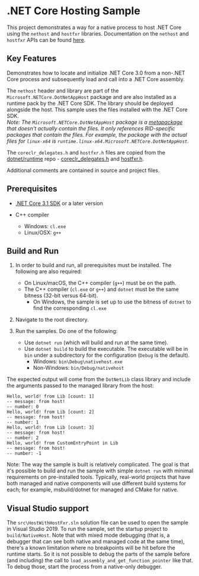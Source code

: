 # .NET Core Hosting Sample

This project demonstrates a way for a native process to host .NET Core using the `nethost` and `hostfxr` libraries. Documentation on the `nethost` and `hostfxr` APIs can be found [here](https://github.com/dotnet/runtime/blob/master/docs/design/features/native-hosting.md).

## Key Features

Demonstrates how to locate and initialize .NET Core 3.0 from a non-.NET Core process and subsequently load and call into  a .NET Core assembly.

The `nethost` header and library are part of the `Microsoft.NETCore.DotNetAppHost` package and are also installed as a runtime pack by the .NET Core SDK. The library should be deployed alongside the host. This sample uses the files installed with the .NET Core SDK.  
*Note: The `Microsoft.NETCore.DotNetAppHost` package is a [metapackage](https://docs.microsoft.com/dotnet/core/packages#metapackages) that doesn't actually contain the files. It only references RID-specific packages that contain the files. For example, the package with the actual files for `linux-x64` is `runtime.linux-x64.Microsoft.NETCore.DotNetAppHost`.*

The `coreclr_delegates.h` and `hostfxr.h` files are copied from the [dotnet/runtime](https://github.com/dotnet/runtime) repo - [coreclr_delegates.h](https://github.com/dotnet/runtime/blob/master/src/installer/corehost/cli/coreclr_delegates.h) and [hostfxr.h](https://github.com/dotnet/runtime/blob/master/src/installer/corehost/cli/hostfxr.h).

Additional comments are contained in source and project files.

## Prerequisites

* [.NET Core 3.1 SDK](https://dotnet.microsoft.com/download) or a later version

* C++ compiler
  * Windows: `cl.exe`
  * Linux/OSX: `g++`

## Build and Run

1. In order to build and run, all prerequisites must be installed. The following are also required:

    * On Linux/macOS, the C++ compiler (`g++`) must be on the path.
    * The C++ compiler (`cl.exe` or `g++`) and `dotnet` must be the same bitness (32-bit versus 64-bit).
      * On Windows, the sample is set up to use the bitness of `dotnet` to find the corresponding `cl.exe`

1. Navigate to the root directory.

1. Run the samples. Do one of the following:

    * Use `dotnet run` (which will build and run at the same time).
    * Use `dotnet build` to build the executable. The executable will be in `bin` under a subdirectory for the configuration (`Debug` is the default).
        * Windows: `bin\Debug\nativehost.exe`
        * Non-Windows: `bin/Debug/nativehost`

The expected output will come from the `DotNetLib` class library and include the arguments passed to the managed library from the host:

```console
Hello, world! from Lib [count: 1]
-- message: from host!
-- number: 0
Hello, world! from Lib [count: 2]
-- message: from host!
-- number: 1
Hello, world! from Lib [count: 3]
-- message: from host!
-- number: 2
Hello, world! from CustomEntryPoint in Lib
-- message: from host!
-- number: -1
```

Note: The way the sample is built is relatively complicated. The goal is that it's possible to build and run the sample with simple `dotnet run` with minimal requirements on pre-installed tools. Typically, real-world projects that have both managed and native components will use different build systems for each; for example, msbuild/dotnet for managed and CMake for native.

## Visual Studio support

The `src\HostWithHostFxr.sln` solution file can be used to open the sample in Visual Studio 2019. To run the sample, set the startup project to `build/NativeHost`.
Note that with mixed mode debugging (that is, a debugger that can see both native and managed code at the same time), there's a known limitation where no breakpoints will be hit before the runtime starts. So it is not possible to debug the parts of the sample before (and including) the call to `load_assembly_and_get_function_pointer` like that. To debug those, start the process from a native-only debugger.
